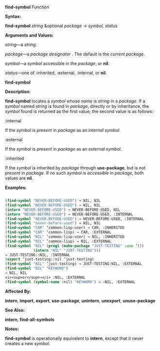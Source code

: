 **find-symbol** *Function* 



**Syntax:** 



**find-symbol** *string* &amp;optional *package → symbol, status* 



**Arguments and Values:** 



*string*—a *string*. 



*package*—a *package designator* . The default is the *current package*. 



*symbol*—a *symbol* accessible in the *package*, or **nil**. 



*status*—one of :inherited, :external, :internal, or **nil**. 







 



 



**find-symbol** 



**Description:** 



**find-symbol** locates a *symbol* whose *name* is *string* in a *package*. If a *symbol* named *string* is found in *package*, directly or by inheritance, the *symbol* found is returned as the first value; the second value is as follows: 



:internal 



If the *symbol* is *present* in *package* as an *internal symbol*. 



:external 



If the *symbol* is *present* in *package* as an *external symbol*. 



:inherited 



If the *symbol* is inherited by *package* through **use-package**, but is not *present* in *package*. If no such *symbol* is *accessible* in *package*, both values are **nil**. 



**Examples:**
```lisp

(find-symbol "NEVER-BEFORE-USED") → NIL, NIL 
(find-symbol "NEVER-BEFORE-USED") → NIL, NIL 
(intern "NEVER-BEFORE-USED") → NEVER-BEFORE-USED, NIL 
(intern "NEVER-BEFORE-USED") → NEVER-BEFORE-USED, :INTERNAL 
(find-symbol "NEVER-BEFORE-USED") → NEVER-BEFORE-USED, :INTERNAL 
(find-symbol "never-before-used") → NIL, NIL 
(find-symbol "CAR" ’common-lisp-user) → CAR, :INHERITED 
(find-symbol "CAR" ’common-lisp) → CAR, :EXTERNAL 
(find-symbol "NIL" ’common-lisp-user) → NIL, :INHERITED 
(find-symbol "NIL" ’common-lisp) → NIL, :EXTERNAL 
(find-symbol "NIL" (prog1 (make-package "JUST-TESTING" :use ’()) 
		     (intern "NIL" "JUST-TESTING"))) 
→ JUST-TESTING::NIL, :INTERNAL 
(export ’just-testing::nil ’just-testing) 
(find-symbol "NIL" ’just-testing) → JUST-TESTING:NIL, :EXTERNAL 
(find-symbol "NIL" "KEYWORD") 
→ NIL, NIL 
<i><sup>or</sup>→</i> :NIL, :EXTERNAL 
(find-symbol (symbol-name :nil) "KEYWORD") → :NIL, :EXTERNAL 

```
**Affected By:** 



**intern**, **import**, **export**, **use-package**, **unintern**, **unexport**, **unuse-package** 



**See Also:** 



**intern**, **find-all-symbols** 







 



 



**Notes:** 



**find-symbol** is operationally equivalent to **intern**, except that it never creates a new *symbol*. 